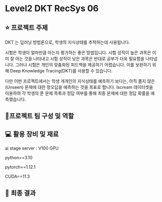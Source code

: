 # Level2 DKT RecSys 06
## ⭐️ 프로젝트 주제
DKT 는 딥러닝 방법론으로, 학생의 지식상태를 추적하는데 사용됩니다.

시험은 학생이 얼마만큼 아는지 평가하는 좋은 방법입니다. 시험 성적이 높은 과목은 이미 잘 아는 것을 나타내고 시험 성적이 낮은 과목은 반대로 공부가 더욱 필요함을 나타냅니다. 그러나 시험은 개인의 맞춤화된 피드백을 제공하기 어렵습니다. 이를 보완하기 위해 Deep Knowledge Tracing(DKT)를 사용할 수 있습니다.

다만 이번 프로젝트에서는 학생 개개인의 지식상태를 예측하기 보다는, 아직 풀지 않은(Unseen) 문제에 대한 정오답을 예측하는 것을 목표로 합니다. Iscream 데이터셋을 이용하여 각 학생의 푼 문제 목록과 정답 여부를 통해 최종 문제에 대한 정답 확률을 예측했습니다.

## 🤝프로젝트 팀 구성 및 역할




## 💻 활용 장비 및 재료

ai stage server : V100 GPU

python==3.10

pytorch==1.12.1 

CUDA==11.3

## 🥇 최종 결과


